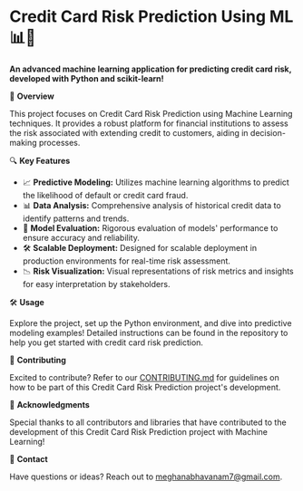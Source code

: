 # Credit Card Risk Prediction Using ML 📊🤖

**An advanced machine learning application for predicting credit card risk, developed with Python and scikit-learn!**

🚀 **Overview**

This project focuses on Credit Card Risk Prediction using Machine Learning techniques. It provides a robust platform for financial institutions to assess the risk associated with extending credit to customers, aiding in decision-making processes.

🔍 **Key Features**

- 📈 **Predictive Modeling:** Utilizes machine learning algorithms to predict the likelihood of default or credit card fraud.
- 📊 **Data Analysis:** Comprehensive analysis of historical credit data to identify patterns and trends.
- 🧠 **Model Evaluation:** Rigorous evaluation of models' performance to ensure accuracy and reliability.
- 🛠️ **Scalable Deployment:** Designed for scalable deployment in production environments for real-time risk assessment.
- 📉 **Risk Visualization:** Visual representations of risk metrics and insights for easy interpretation by stakeholders.

🛠️ **Usage**

Explore the project, set up the Python environment, and dive into predictive modeling examples! Detailed instructions can be found in the repository to help you get started with credit card risk prediction.

🤝 **Contributing**

Excited to contribute? Refer to our [CONTRIBUTING.md](CONTRIBUTING.md) for guidelines on how to be part of this Credit Card Risk Prediction project's development.

🙌 **Acknowledgments**

Special thanks to all contributors and libraries that have contributed to the development of this Credit Card Risk Prediction project with Machine Learning!

📧 **Contact**

Have questions or ideas? Reach out to meghanabhavanam7@gmail.com.
